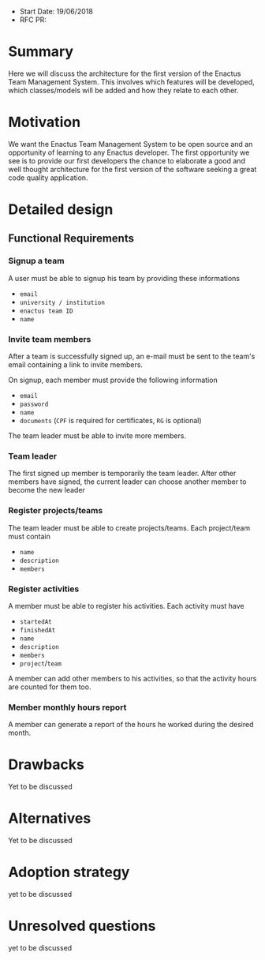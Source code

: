 - Start Date: 19/06/2018
- RFC PR:


# Summary

Here we will discuss the architecture for the first version of the Enactus Team Management System.
This involves which features will be developed, which classes/models
will be added and how they relate to each other.

# Motivation

We want the Enactus Team Management System to be open source and an opportunity of learning
to any Enactus developer. The first opportunity we see is to provide our first developers
the chance to elaborate a good and well thought architecture for the first version of the software
seeking a great code quality application.


# Detailed design

## Functional Requirements

### Signup a team
A user must be able to signup his team by providing these informations
* `email`
* `university / institution`
* `enactus team ID`
* `name`

### Invite team members
After a team is successfully signed up, an e-mail must be sent to
the team's email containing a link to invite members.

On signup, each member must provide the following information

* `email`
* `password`
* `name`
* `documents` (`CPF` is required for certificates, `RG` is optional)

The team leader must be able to invite more members.

### Team leader
The first signed up member is temporarily the team leader. After other members
have signed, the current leader can choose another member to become the new leader

### Register projects/teams
The team leader must be able to create projects/teams. Each project/team must contain

* `name`
* `description`
* `members`

### Register activities
A member must be able to register his activities. Each activity must have

* `startedAt`
* `finishedAt`
* `name`
* `description`
* `members`
* `project`/`team`

A member can add other members to his activities, so that the activity hours
are counted for them too.

### Member monthly hours report
A member can generate a report of the hours he worked during the desired month.


# Drawbacks

Yet to be discussed

# Alternatives

Yet to be discussed

# Adoption strategy

yet to be discussed

# Unresolved questions

yet to be discussed 